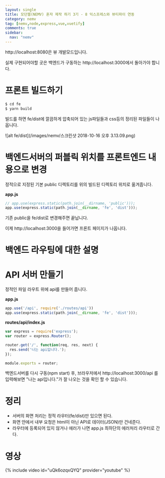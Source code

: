 ```yaml
---
layout: single
title: 모던웹(NEMV) 혼자 제작 하기 3기 - 8 익스프레스와 뷰티파이 연동
category: nemv
tag: [nemv,node,express,vue,vuetify]
comments: true
sidebar:
  nav: "nemv"
---
```


http://localhost:8080은 뷰 개발모드입니다.

실제 구현되어야할 곳은 백엔드가 구동하는 http://localhost:3000에서 돌아가야 합니다.

# 프론트 빌드하기

```bash
$ cd fe
$ yarn build
```

빌드를 하면 fe/dist에 깔끔하게 압축되어 있는 js파일들과 css등의 정리된 파일들이 나옵니다.

![alt fe/dist](/images/nemv/스크린샷 2018-10-16 오후 3.13.09.png)

# 백엔드서버의 퍼블릭 위치를 프론트엔드 내용으로 변경 

정적으로 지정된 기본 public 디렉토리를  위의 빌드된 디렉토리 위치로 옮겨줍니다.

**app.js**  
```javascript
// app.use(express.static(path.join(__dirname, 'public')));
app.use(express.static(path.join(__dirname, 'fe', 'dist')));
```

기존 public을 fe/dist로 변경해주면 끝납니다.

이제 http://localhost:3000을 들어가면 프론트 페이지가 나옵니다.

# 백엔드 라우팅에 대한 설명

# API 서버 만들기

정적인 파일 라우트 위에 api를 만들어 줍니다.

**app.js**  
```javascript
app.use('/api', require('./routes/api'))
app.use(express.static(path.join(__dirname, 'fe', 'dist')));
```

**routes/api/index.js**  
```javascript
var express = require('express');
var router = express.Router();

router.get('/', function(req, res, next) {
  res.send('나는 api입니다.');
});

module.exports = router;
```

백엔드서버를 다시 구동(npm start) 후, 브라우저에서 http://localhost:3000/api 를 입력해보면 "나는 api입니다."가 잘 나오는 것을 확인 할 수 있습니다.

# 정리

- 서버의 화면 처리는 정적 라우터(fe/dist)만 있으면 된다.
- 화면 안에서 내부 요청은 html이 아닌 API로 데이터(JSON)만 건네준다.
- 라우터에 등록되어 있지 않거나 에러가 나면 app.js 최하단의 에러처리 라우터로 간다.   

# 영상

{% include video id="uQk6ozqxQYQ" provider="youtube" %}   


 